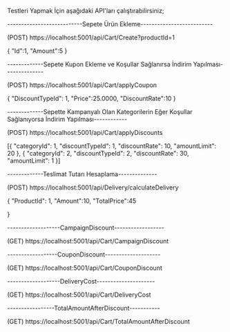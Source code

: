 Testleri Yapmak İçin aşağıdaki API'ları çalıştırabilirsiniz;

---------------------------Sepete Ürün Ekleme--------------------------

(POST) https://localhost:5001/api/Cart/Create?productId=1

	
{
	"Id":1,
	"Amount":5
}


-------------Sepete Kupon Ekleme ve Koşullar Sağlanırsa İndirim Yapılması--------------
 
(POST)  https://localhost:5001/api/Cart/applyCoupon  


{
	"DiscountTypeId": 1,
	"Price":25.0000,
	"DiscountRate":10
}

-------------Sepette Kampanyalı Olan Kategorilerin Eğer Koşullar Sağlanıyorsa İndirim Yapılması------------

(POST) https://localhost:5001/api/Cart/applyDiscounts

[{
  "categoryId": 1,
  "discountTypeId": 1,
  "discountRate": 10,
  "amountLimit": 20
},
{
  "categoryId": 2,
  "discountTypeId": 2,
  "discountRate": 30,
  "amountLimit": 1
}]

-------------Teslimat Tutarı Hesaplama--------------

(POST) https://localhost:5001/api/Delivery/calculateDelivery

{
	"ProductId": 1,
	"Amount":10,
	"TotalPrice":45

}

-------------------CampaignDiscount------------------

(GET) https://localhost:5001/api/Cart/CampaignDiscount

------------------CouponDiscount--------------------

(GET) https://localhost:5001/api/Cart/CouponDiscount

-------------------DeliveryCost---------------------

(GET) https://localhost:5001/api/Cart/DeliveryCost

-----------------TotalAmountAfterDiscount-----------

(GET) https://localhost:5001/api/Cart/TotalAmountAfterDiscount
